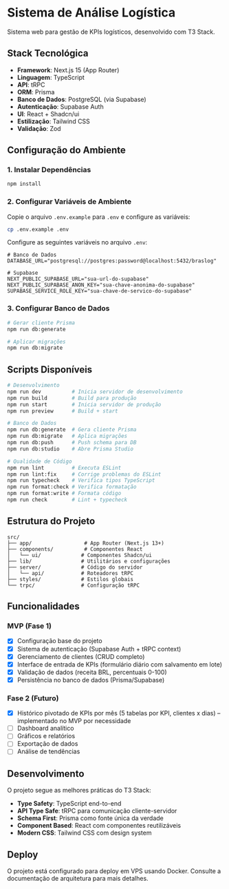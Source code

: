 # Sistema de Análise Logística

Sistema web para gestão de KPIs logísticos, desenvolvido com T3 Stack.

## Stack Tecnológica

- **Framework**: Next.js 15 (App Router)
- **Linguagem**: TypeScript
- **API**: tRPC
- **ORM**: Prisma
- **Banco de Dados**: PostgreSQL (via Supabase)
- **Autenticação**: Supabase Auth
- **UI**: React + Shadcn/ui
- **Estilização**: Tailwind CSS
- **Validação**: Zod

## Configuração do Ambiente

### 1. Instalar Dependências

```bash
npm install
```

### 2. Configurar Variáveis de Ambiente

Copie o arquivo `.env.example` para `.env` e configure as variáveis:

```bash
cp .env.example .env
```

Configure as seguintes variáveis no arquivo `.env`:

```env
# Banco de Dados
DATABASE_URL="postgresql://postgres:password@localhost:5432/braslog"

# Supabase
NEXT_PUBLIC_SUPABASE_URL="sua-url-do-supabase"
NEXT_PUBLIC_SUPABASE_ANON_KEY="sua-chave-anonima-do-supabase"
SUPABASE_SERVICE_ROLE_KEY="sua-chave-de-servico-do-supabase"
```

### 3. Configurar Banco de Dados

```bash
# Gerar cliente Prisma
npm run db:generate

# Aplicar migrações
npm run db:migrate
```

## Scripts Disponíveis

```bash
# Desenvolvimento
npm run dev          # Inicia servidor de desenvolvimento
npm run build        # Build para produção
npm run start        # Inicia servidor de produção
npm run preview      # Build + start

# Banco de Dados
npm run db:generate  # Gera cliente Prisma
npm run db:migrate   # Aplica migrações
npm run db:push      # Push schema para DB
npm run db:studio    # Abre Prisma Studio

# Qualidade de Código
npm run lint         # Executa ESLint
npm run lint:fix     # Corrige problemas do ESLint
npm run typecheck    # Verifica tipos TypeScript
npm run format:check # Verifica formatação
npm run format:write # Formata código
npm run check        # Lint + typecheck
```

## Estrutura do Projeto

```
src/
├── app/                 # App Router (Next.js 13+)
├── components/          # Componentes React
│   └── ui/             # Componentes Shadcn/ui
├── lib/                # Utilitários e configurações
├── server/             # Código do servidor
│   └── api/            # Roteadores tRPC
├── styles/             # Estilos globais
└── trpc/               # Configuração tRPC
```

## Funcionalidades

### MVP (Fase 1)
- [x] Configuração base do projeto
- [x] Sistema de autenticação (Supabase Auth + tRPC context)
- [x] Gerenciamento de clientes (CRUD completo)
- [x] Interface de entrada de KPIs (formulário diário com salvamento em lote)
- [x] Validação de dados (receita BRL, percentuais 0-100)
- [x] Persistência no banco de dados (Prisma/Supabase)

### Fase 2 (Futuro)
- [x] Histórico pivotado de KPIs por mês (5 tabelas por KPI, clientes x dias) – implementado no MVP por necessidade
- [ ] Dashboard analítico
- [ ] Gráficos e relatórios
- [ ] Exportação de dados
- [ ] Análise de tendências

## Desenvolvimento

O projeto segue as melhores práticas do T3 Stack:

- **Type Safety**: TypeScript end-to-end
- **API Type Safe**: tRPC para comunicação cliente-servidor
- **Schema First**: Prisma como fonte única da verdade
- **Component Based**: React com componentes reutilizáveis
- **Modern CSS**: Tailwind CSS com design system

## Deploy

O projeto está configurado para deploy em VPS usando Docker. Consulte a documentação de arquitetura para mais detalhes.
